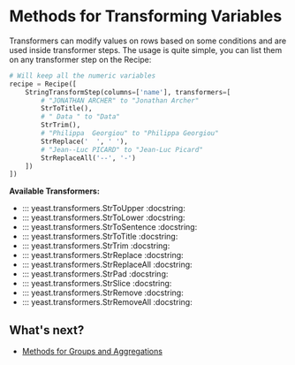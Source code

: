 # Methods for Transforming Variables

Transformers can modify values on rows based on some conditions and are used inside transformer steps.
The usage is quite simple, you can list them on any transformer step on the Recipe:

```python
# Will keep all the numeric variables
recipe = Recipe([
    StringTransformStep(columns=['name'], transformers=[
        # "JONATHAN ARCHER" to "Jonathan Archer"
        StrToTitle(),
        # " Data " to "Data"
        StrTrim(),
        # "Philippa  Georgiou" to "Philippa Georgiou"
        StrReplace('  ', ' '),
        # "Jean--Luc PICARD" to "Jean-Luc Picard"
        StrReplaceAll('--', '-')
    ])
])
```

**Available Transformers:**

- ::: yeast.transformers.StrToUpper
    :docstring:
- ::: yeast.transformers.StrToLower
    :docstring:
- ::: yeast.transformers.StrToSentence
    :docstring:
- ::: yeast.transformers.StrToTitle
    :docstring:
- ::: yeast.transformers.StrTrim
    :docstring:
- ::: yeast.transformers.StrReplace
    :docstring:
- ::: yeast.transformers.StrReplaceAll
    :docstring:
- ::: yeast.transformers.StrPad
    :docstring:
- ::: yeast.transformers.StrSlice
    :docstring:
- ::: yeast.transformers.StrRemove
    :docstring:
- ::: yeast.transformers.StrRemoveAll
    :docstring:

## What's next?

- [Methods for Groups and Aggregations](aggregations.md)
